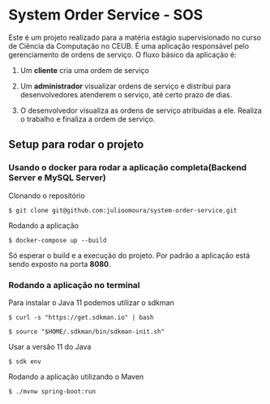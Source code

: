 # System Order Service - SOS
Este é um projeto realizado para a matéria estágio supervisionado no curso de Ciência da Computação no CEUB. É uma aplicação responsável pelo gerenciamento de ordens de serviço. O fluxo básico da aplicação é:

1. Um **cliente** cria uma ordem de serviço

2. Um **administrador** visualizar ordens de serviço e distribui para desenvolvedores atenderem o serviço, até certo 
   prazo de dias.
   
3. O desenvolvedor visualiza as ordens de serviço atribuídas a ele. Realiza o trabalho e finaliza a ordem de serviço.
   
## Setup para rodar o projeto

### Usando o docker para rodar a aplicação completa(Backend Server e MySQL Server)

Clonando o repositório

```
$ git clone git@github.com:julioomoura/system-order-service.git
```

Rodando a aplicação

```
$ docker-compose up --build
```

Só esperar o build e a execução do projeto. Por padrão a aplicação está sendo exposto na porta **8080**.

### Rodando a aplicação no terminal
Para instalar o Java 11 podemos utilizar o sdkman

```
$ curl -s "https://get.sdkman.io" | bash
```

```
$ source "$HOME/.sdkman/bin/sdkman-init.sh"
```

Usar a versão 11 do Java
```
$ sdk env
```
Rodando a aplicação utilizando o Maven
```
$ ./mvnw spring-boot:run
```
